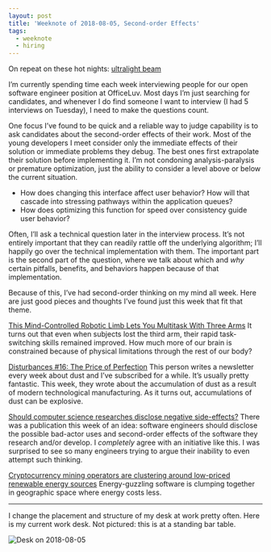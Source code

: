 ```yaml
---
layout: post
title: 'Weeknote of 2018-08-05, Second-order Effects'
tags:
  - weeknote
  - hiring
---
```

On repeat on these hot nights: [ultralight beam](https://www.youtube.com/watch?v=KE2o5AZclaQ)

I’m currently spending time each week interviewing people for our open software engineer position at OfficeLuv. Most days I’m just searching for candidates, and whenever I do find someone I want to interview (I had 5 interviews on Tuesday), I need to make the questions count.

One focus I’ve found to be quick and a reliable way to judge capability is to ask candidates about the second-order effects of their work. Most of the young developers I meet consider only the immediate effects of their solution or immediate problems they debug. The best ones first extrapolate their solution before implementing it. I’m not condoning analysis-paralysis or premature optimization, just the ability to consider a level above or below the current situation.

- How does changing this interface affect user behavior? How will that cascade into stressing pathways within the application queues?
- How does optimizing this function for speed over consistency guide user behavior?

Often, I’ll ask a technical question later in the interview process. It’s not entirely important that they can readily rattle off the underlying algorithm; I’ll happily go over the technical implementation with them. The important part is the second part of the question, where we talk about which and *why* certain pitfalls, benefits, and behaviors happen because of that implementation.

Because of this, I’ve had second-order thinking on my mind all week. Here are just good pieces and thoughts I’ve found just this week that fit that theme.

[This Mind-Controlled Robotic Limb Lets You Multitask With Three Arms](https://singularityhub.com/2018/07/31/this-prosthesis-lets-you-multitask-with-three-arms/amp/)
It turns out that even when subjects lost the third arm, their rapid task-switching skills remained improved. How much more of our brain is constrained because of physical limitations through the rest of our body?

[Disturbances #16: The Price of Perfection](https://tinyletter.com/hautepop/letters/disturbances-16-the-price-of-perfection)
This person writes a newsletter every week about dust and I’ve subscribed for a while. It’s usually pretty fantastic. This week, they wrote about the accumulation of dust as a result of modern technological manufacturing. As it turns out, accumulations of dust can be explosive.

[Should computer science researches disclose negative side-effects?](https://news.ycombinator.com/item?id=17679018)
There was a publication this week of an idea: software engineers should disclose the possible bad-actor uses and second-order effects of the software they research and/or develop. I *completely* agree with an initiative like this. I was surprised to see so many engineers trying to argue their inability to even attempt such thinking.

[Cryptocurrency mining operators are clustering around low-priced renewable energy sources](https://www.wired.co.uk/article/bitcoin-mining-energy-consumption-new-york)
Energy-guzzling software is clumping together in geographic space where energy costs less.

---

I change the placement and structure of my desk at work pretty often. Here is my current work desk. Not pictured: this is at a standing bar table.

![Desk on 2018-08-05]({{site.baseurl}}/images/IMG_0887.jpg)

